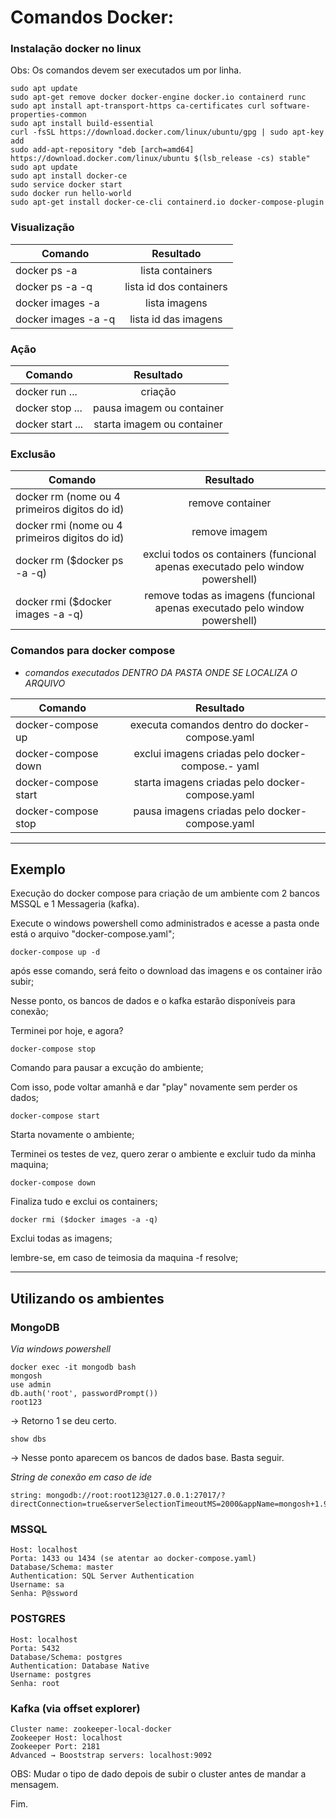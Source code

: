 # **Comandos Docker:**

### Instalação docker no linux

Obs: Os comandos devem ser executados um por linha.

    sudo apt update
    sudo apt-get remove docker docker-engine docker.io containerd runc
    sudo apt install apt-transport-https ca-certificates curl software-properties-common
    sudo apt install build-essential
    curl -fsSL https://download.docker.com/linux/ubuntu/gpg | sudo apt-key add
    sudo add-apt-repository "deb [arch=amd64] https://download.docker.com/linux/ubuntu $(lsb_release -cs) stable"
    sudo apt update
    sudo apt install docker-ce
    sudo service docker start
    sudo docker run hello-world
    sudo apt-get install docker-ce-cli containerd.io docker-compose-plugin


### **Visualização**

| Comando | Resultado
|----------|:-------------:
| docker ps -a | lista containers
| docker ps -a -q | lista id dos containers
| docker images -a | lista imagens
| docker images -a -q | lista id das imagens

### **Ação**

| Comando | Resultado
|----------|:-------------:
| docker run ...  | criação
| docker stop ... | pausa imagem ou container
| docker start ...| starta imagem ou container

### **Exclusão**

| Comando | Resultado
|----------|:-------------:
| docker rm (nome ou 4 primeiros digitos do id)   | remove container
| docker rmi (nome ou 4 primeiros digitos do id)  | remove imagem
| docker rm ($docker ps -a -q) | exclui todos os containers (funcional apenas executado pelo window powershell)
| docker rmi ($docker images -a -q) | remove todas as imagens (funcional apenas executado pelo window powershell)
    

### **Comandos para docker compose**

* *comandos executados DENTRO DA PASTA ONDE SE LOCALIZA O ARQUIVO*

| Comando | Resultado
|----------|:-------------:
| docker-compose up    | executa comandos dentro do docker-compose.yaml
| docker-compose down  | exclui imagens criadas pelo docker-compose.- yaml
| docker-compose start | starta imagens criadas pelo docker-compose.yaml
| docker-compose stop  | pausa imagens criadas pelo docker-compose.yaml

<hr>

## **Exemplo**

Execução do docker compose para criação de um ambiente com 2 bancos MSSQL e 1 Messageria (kafka).

Execute o windows powershell como administrados e acesse a pasta onde está o arquivo "docker-compose.yaml";

    docker-compose up -d

após esse comando, será feito o download das imagens e os container irão subir;

Nesse ponto, os bancos de dados e o kafka estarão disponíveis para conexão;

Terminei por hoje, e agora?

    docker-compose stop 

Comando para pausar a excução do ambiente;

Com isso, pode voltar amanhã e dar "play" novamente sem perder os dados;

    docker-compose start 

Starta novamente o ambiente;

Terminei os testes de vez, quero zerar o ambiente e excluir tudo da minha maquina;

    docker-compose down

Finaliza tudo e exclui os containers;

    docker rmi ($docker images -a -q)

Exclui todas as imagens;

lembre-se, em caso de teimosia da maquina -f resolve;

<hr>

## **Utilizando os ambientes**

### **MongoDB**

*Via windows powershell*

    docker exec -it mongodb bash
    mongosh
    use admin
    db.auth('root', passwordPrompt())
    root123

-> Retorno 1 se deu certo.

    show dbs
    
-> Nesse ponto aparecem os bancos de dados base. Basta seguir.


*String de conexão em caso de ide*

    string: mongodb://root:root123@127.0.0.1:27017/?directConnection=true&serverSelectionTimeoutMS=2000&appName=mongosh+1.9.0&authMechanism=DEFAULT


### **MSSQL**

    Host: localhost
    Porta: 1433 ou 1434 (se atentar ao docker-compose.yaml)
    Database/Schema: master
    Authentication: SQL Server Authentication
    Username: sa
    Senha: P@ssword

### **POSTGRES**

    Host: localhost
    Porta: 5432
    Database/Schema: postgres
    Authentication: Database Native
    Username: postgres
    Senha: root

### **Kafka (via offset explorer)**

    Cluster name: zookeeper-local-docker
    Zookeeper Host: localhost
    Zookeeper Port: 2181
    Advanced → Booststrap servers: localhost:9092

OBS: Mudar o tipo de dado depois de subir o cluster antes de mandar a mensagem.

Fim.
